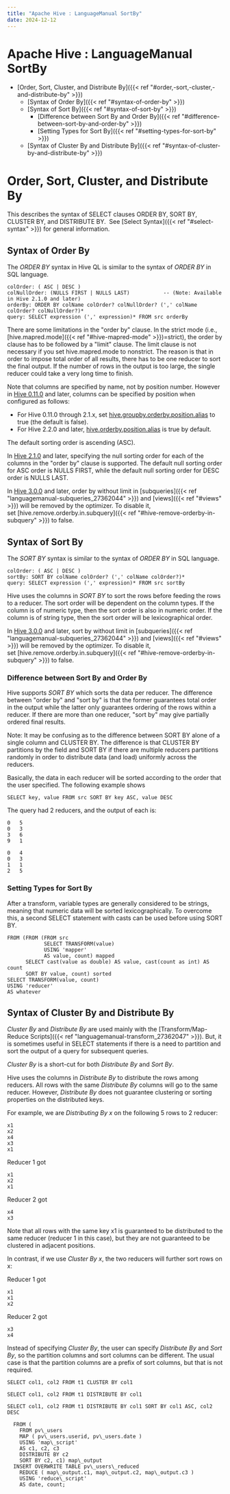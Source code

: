 ```yaml
---
title: "Apache Hive : LanguageManual SortBy"
date: 2024-12-12
---
```










# Apache Hive : LanguageManual SortBy







* [Order, Sort, Cluster, and Distribute By]({{< ref "#order,-sort,-cluster,-and-distribute-by" >}})
	+ [Syntax of Order By]({{< ref "#syntax-of-order-by" >}})
	+ [Syntax of Sort By]({{< ref "#syntax-of-sort-by" >}})
		- [Difference between Sort By and Order By]({{< ref "#difference-between-sort-by-and-order-by" >}})
		- [Setting Types for Sort By]({{< ref "#setting-types-for-sort-by" >}})
	+ [Syntax of Cluster By and Distribute By]({{< ref "#syntax-of-cluster-by-and-distribute-by" >}})




# Order, Sort, Cluster, and Distribute By

This describes the syntax of SELECT clauses ORDER BY, SORT BY, CLUSTER BY, and DISTRIBUTE BY.  See [Select Syntax]({{< ref "#select-syntax" >}}) for general information.

## Syntax of Order By

The *ORDER BY* syntax in Hive QL is similar to the syntax of *ORDER BY* in SQL language.



```
colOrder: ( ASC | DESC )
colNullOrder: (NULLS FIRST | NULLS LAST)           -- (Note: Available in Hive 2.1.0 and later)
orderBy: ORDER BY colName colOrder? colNullOrder? (',' colName colOrder? colNullOrder?)*
query: SELECT expression (',' expression)* FROM src orderBy

```

There are some limitations in the "order by" clause. In the strict mode (i.e., [hive.mapred.mode]({{< ref "#hive-mapred-mode" >}})=strict), the order by clause has to be followed by a "limit" clause. The limit clause is not necessary if you set hive.mapred.mode to nonstrict. The reason is that in order to impose total order of all results, there has to be one reducer to sort the final output. If the number of rows in the output is too large, the single reducer could take a very long time to finish.

Note that columns are specified by name, not by position number. However in [Hive 0.11.0](https://issues.apache.org/jira/browse/HIVE-581) and later, columns can be specified by position when configured as follows:

* For Hive 0.11.0 through 2.1.x, set [hive.groupby.orderby.position.alias](https://cwiki.apache.org/confluence/display/Hive/Configuration+Properties#ConfigurationProperties-hive.groupby.orderby.position.alias) to true (the default is false).
* For Hive 2.2.0 and later, [hive.orderby.position.alias](https://cwiki.apache.org/confluence/display/Hive/Configuration+Properties#ConfigurationProperties-hive.orderby.position.alias) is true by default.

The default sorting order is ascending (ASC).

In [Hive 2.1.0](https://issues.apache.org/jira/browse/HIVE-12994) and later, specifying the null sorting order for each of the columns in the "order by" clause is supported. The default null sorting order for ASC order is NULLS FIRST, while the default null sorting order for DESC order is NULLS LAST.

In [Hive 3.0.0](https://issues.apache.org/jira/browse/HIVE-6348) and later, order by without limit in [subqueries]({{< ref "languagemanual-subqueries_27362044" >}}) and [views]({{< ref "#views" >}}) will be removed by the optimizer. To disable it, set [hive.remove.orderby.in.subquery]({{< ref "#hive-remove-orderby-in-subquery" >}}) to false.

## Syntax of Sort By

The *SORT BY* syntax is similar to the syntax of *ORDER BY* in SQL language.



```
colOrder: ( ASC | DESC )
sortBy: SORT BY colName colOrder? (',' colName colOrder?)*
query: SELECT expression (',' expression)* FROM src sortBy

```

Hive uses the columns in *SORT BY* to sort the rows before feeding the rows to a reducer. The sort order will be dependent on the column types. If the column is of numeric type, then the sort order is also in numeric order. If the column is of string type, then the sort order will be lexicographical order.

In [Hive 3.0.0](https://issues.apache.org/jira/browse/HIVE-6348) and later, sort by without limit in [subqueries]({{< ref "languagemanual-subqueries_27362044" >}}) and [views]({{< ref "#views" >}}) will be removed by the optimizer. To disable it, set [hive.remove.orderby.in.subquery]({{< ref "#hive-remove-orderby-in-subquery" >}}) to false.

### Difference between Sort By and Order By

Hive supports *SORT BY* which sorts the data per reducer. The difference between "order by" and "sort by" is that the former guarantees total order in the output while the latter only guarantees ordering of the rows within a reducer. If there are more than one reducer, "sort by" may give partially ordered final results.

Note: It may be confusing as to the difference between SORT BY alone of a single column and CLUSTER BY. The difference is that CLUSTER BY partitions by the field and SORT BY if there are multiple reducers partitions randomly in order to distribute data (and load) uniformly across the reducers.

Basically, the data in each reducer will be sorted according to the order that the user specified. The following example shows



```
SELECT key, value FROM src SORT BY key ASC, value DESC

```

The query had 2 reducers, and the output of each is:



```
0   5
0   3
3   6
9   1

```



```
0   4
0   3
1   1
2   5

```

### Setting Types for Sort By

After a transform, variable types are generally considered to be strings, meaning that numeric data will be sorted lexicographically. To overcome this, a second SELECT statement with casts can be used before using SORT BY.



```
FROM (FROM (FROM src
            SELECT TRANSFORM(value)
            USING 'mapper'
            AS value, count) mapped
      SELECT cast(value as double) AS value, cast(count as int) AS count
      SORT BY value, count) sorted
SELECT TRANSFORM(value, count)
USING 'reducer'
AS whatever

```

## Syntax of Cluster By and Distribute By

*Cluster By* and *Distribute By* are used mainly with the [Transform/Map-Reduce Scripts]({{< ref "languagemanual-transform_27362047" >}}). But, it is sometimes useful in SELECT statements if there is a need to partition and sort the output of a query for subsequent queries.

*Cluster By* is a short-cut for both *Distribute By* and *Sort By*.

Hive uses the columns in *Distribute By* to distribute the rows among reducers. All rows with the same *Distribute By* columns will go to the same reducer. However, *Distribute By* does not guarantee clustering or sorting properties on the distributed keys.

For example, we are *Distributing By x* on the following 5 rows to 2 reducer:



```
x1
x2
x4
x3
x1

```

Reducer 1 got



```
x1
x2
x1

```

Reducer 2 got



```
x4
x3

```

Note that all rows with the same key x1 is guaranteed to be distributed to the same reducer (reducer 1 in this case), but they are not guaranteed to be clustered in adjacent positions.

In contrast, if we use *Cluster By x*, the two reducers will further sort rows on x:

Reducer 1 got



```
x1
x1
x2

```

Reducer 2 got



```
x3
x4

```

Instead of specifying *Cluster By*, the user can specify *Distribute By* and *Sort By*, so the partition columns and sort columns can be different. The usual case is that the partition columns are a prefix of sort columns, but that is not required.



```
SELECT col1, col2 FROM t1 CLUSTER BY col1

```



```
SELECT col1, col2 FROM t1 DISTRIBUTE BY col1

SELECT col1, col2 FROM t1 DISTRIBUTE BY col1 SORT BY col1 ASC, col2 DESC

```



```
  FROM (
    FROM pv\_users
    MAP ( pv\_users.userid, pv\_users.date )
    USING 'map\_script'
    AS c1, c2, c3
    DISTRIBUTE BY c2
    SORT BY c2, c1) map\_output
  INSERT OVERWRITE TABLE pv\_users\_reduced
    REDUCE ( map\_output.c1, map\_output.c2, map\_output.c3 )
    USING 'reduce\_script'
    AS date, count;

```



 

 

